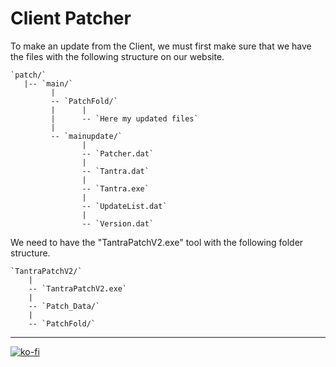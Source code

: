 # Client Patcher

To make an update from the Client, we must first make sure that we have the files with the following structure on our website.

```note
`patch/`  
   |-- `main/`  
         |  
         -- `PatchFold/`  
         |      |  
         |      -- `Here my updated files`  
         |  
         -- `mainupdate/`  
                |  
                -- `Patcher.dat`  
                |  
                -- `Tantra.dat`  
                |  
                -- `Tantra.exe`  
                |  
                -- `UpdateList.dat`  
                |  
                -- `Version.dat`  
```

We need to have the "TantraPatchV2.exe" tool with the following folder structure.

```note
`TantraPatchV2/`  
    |  
    -- `TantraPatchV2.exe`  
    |  
    -- `Patch_Data/`  
    |  
    -- `PatchFold/`  
```

---

[![ko-fi](https://www.ko-fi.com/img/githubbutton_sm.svg)](https://ko-fi.com/T6T41JKMI)
